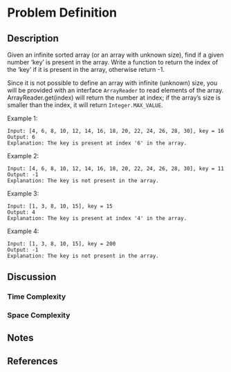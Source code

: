 # Problem Definition

## Description

Given an infinite sorted array (or an array with unknown size), find if a given number ‘key’ is present in the array. Write a function to return the index of the ‘key’ if it is present in the array, otherwise return -1.

Since it is not possible to define an array with infinite (unknown) size, you will be provided with an interface `ArrayReader` to read elements of the array. ArrayReader.get(index) will return the number at index; if the array’s size is smaller than the index, it will return `Integer.MAX_VALUE`.

Example 1:

```plaintext
Input: [4, 6, 8, 10, 12, 14, 16, 18, 20, 22, 24, 26, 28, 30], key = 16
Output: 6
Explanation: The key is present at index '6' in the array.
```

Example 2:

```plaintext
Input: [4, 6, 8, 10, 12, 14, 16, 18, 20, 22, 24, 26, 28, 30], key = 11
Output: -1
Explanation: The key is not present in the array.
```

Example 3:

```plaintext
Input: [1, 3, 8, 10, 15], key = 15
Output: 4
Explanation: The key is present at index '4' in the array.
```

Example 4:

```plaintext
Input: [1, 3, 8, 10, 15], key = 200
Output: -1
Explanation: The key is not present in the array.
```

## Discussion

### Time Complexity

### Space Complexity

## Notes

## References
